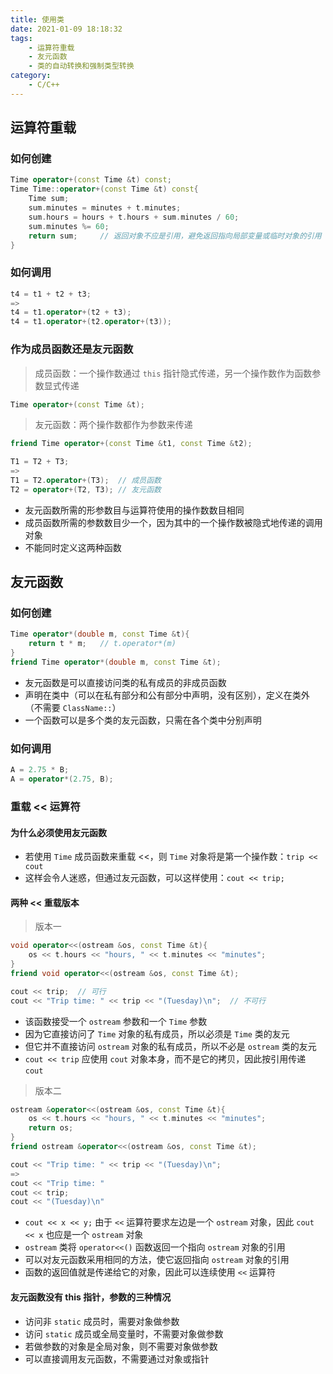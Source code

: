 ```yaml
---
title: 使用类
date: 2021-01-09 18:18:32
tags:
    - 运算符重载
    - 友元函数
    - 类的自动转换和强制类型转换
category:
    - C/C++
---
```


## 运算符重载
### 如何创建
```c++
Time operator+(const Time &t) const;
Time Time::operator+(const Time &t) const{   
    Time sum;
    sum.minutes = minutes + t.minutes;
    sum.hours = hours + t.hours + sum.minutes / 60;
    sum.minutes %= 60;
    return sum;     // 返回对象不应是引用，避免返回指向局部变量或临时对象的引用
}
```

### 如何调用
```c++
t4 = t1 + t2 + t3;
=>
t4 = t1.operator+(t2 + t3);
t4 = t1.operator+(t2.operator+(t3));
```

### 作为成员函数还是友元函数
> 成员函数：一个操作数通过 `this` 指针隐式传递，另一个操作数作为函数参数显式传递
```c++
Time operator+(const Time &t);
```
> 友元函数：两个操作数都作为参数来传递
```c++
friend Time operator+(const Time &t1, const Time &t2);
```
```c++
T1 = T2 + T3;
=>
T1 = T2.operator+(T3);  // 成员函数
T2 = operator+(T2, T3); // 友元函数
```
* 友元函数所需的形参数目与运算符使用的操作数数目相同
* 成员函数所需的参数数目少一个，因为其中的一个操作数被隐式地传递的调用对象
* 不能同时定义这两种函数

## 友元函数
### 如何创建
```c++
Time operator*(double m, const Time &t){
    return t * m;   // t.operator*(m)
}
friend Time operator*(double m, const Time &t);
```
* 友元函数是可以直接访问类的私有成员的非成员函数
* 声明在类中（可以在私有部分和公有部分中声明，没有区别），定义在类外（不需要 `ClassName::`）
* 一个函数可以是多个类的友元函数，只需在各个类中分别声明

### 如何调用
```c++
A = 2.75 * B;
A = operator*(2.75, B);
```

### 重载 << 运算符
#### 为什么必须使用友元函数
* 若使用 `Time` 成员函数来重载 <<，则 `Time` 对象将是第一个操作数：`trip << cout`
* 这样会令人迷惑，但通过友元函数，可以这样使用：`cout << trip;`

#### 两种 << 重载版本
> 版本一
```c++
void operator<<(ostream &os, const Time &t){
    os << t.hours << "hours, " << t.minutes << "minutes";
}
friend void operator<<(ostream &os, const Time &t);
```
```c++
cout << trip;  // 可行
cout << "Trip time: " << trip << "(Tuesday)\n";  // 不可行
```
* 该函数接受一个 `ostream` 参数和一个 `Time` 参数
* 因为它直接访问了 `Time` 对象的私有成员，所以必须是 `Time` 类的友元
* 但它并不直接访问 `ostream` 对象的私有成员，所以不必是 `ostream` 类的友元
* `cout << trip` 应使用 `cout` 对象本身，而不是它的拷贝，因此按引用传递 `cout`

> 版本二
```c++
ostream &operator<<(ostream &os, const Time &t){
    os << t.hours << "hours, " << t.minutes << "minutes";
    return os;
}
friend ostream &operator<<(ostream &os, const Time &t);
```
```c++
cout << "Trip time: " << trip << "(Tuesday)\n";
=>
cout << "Trip time: "
cout << trip;
cout << "(Tuesday)\n"
```
* `cout << x << y;` 由于 `<<` 运算符要求左边是一个 `ostream` 对象，因此 `cout << x` 也应是一个 `ostream` 对象
* `ostream` 类将 `operator<<()` 函数返回一个指向 `ostream` 对象的引用
* 可以对友元函数采用相同的方法，使它返回指向 `ostream` 对象的引用
* 函数的返回值就是传递给它的对象，因此可以连续使用 `<<` 运算符

#### 友元函数没有 this 指针，参数的三种情况
* 访问非 `static` 成员时，需要对象做参数
* 访问 `static` 成员或全局变量时，不需要对象做参数
* 若做参数的对象是全局对象，则不需要对象做参数
* 可以直接调用友元函数，不需要通过对象或指针